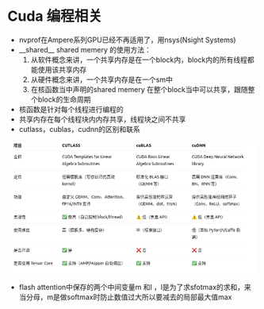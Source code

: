 # Cuda 编程相关

- nvprof在Ampere系列GPU已经不再适用了，用nsys(Nsight Systems)
- \_\_shared\_\_ shared memery 的使用方法：
  1. 从软件概念来讲，一个共享内存是在一个block内，block内的所有线程都能使用该共享内存
  2. 从硬件概念来讲，一个共享内存是在一个sm中
  3. 在核函数当中声明的shared memery 在整个block当中可以共享，跟随整个block的生命周期
- 核函数是针对每个线程进行编程的
- 共享内存在每个线程块内内存共享，线程块之间不共享
- cutlass，cublas，cudnn的区别和联系

![alt text](image1.png)

- flash attention中保存的两个中间变量m 和l ，l是为了求sfotmax的求和，来当分母，m是做softmax时防止数值过大所以要减去的局部最大值max
